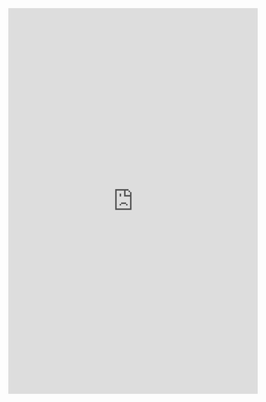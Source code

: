 <iframe src="https://timemapper.okfnlabs.org/anon/1xk7vb--?embed=1" frameborder="0" style="border: none;" width="100%" height="780;"></iframe>
